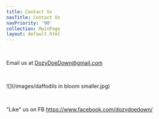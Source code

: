 ```yaml
---
title: Contact Us
navTitle: Contact Us
navPriority: '90'
collection: MainPage
layout: default.html
---
```

<br />

Email us at   [ DozyDoeDown@gmail.com](DozyDoeDown@gmail.com)

<br />

![](/images/daffodils in bloom smaller.jpg)

<br />

"Like" us on FB <https://www.facebook.com/dozydoedown/>
